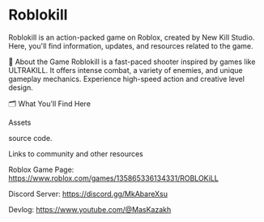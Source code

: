 # Roblokill
Roblokill is an action-packed game on Roblox, created by New Kill Studio.
Here, you'll find information, updates, and resources related to the game.

📌 About the Game
Roblokill is a fast-paced shooter inspired by games like ULTRAKILL. It offers intense combat, a variety of enemies, and unique gameplay mechanics. Experience high-speed action and creative level design.

🗂 What You'll Find Here

Assets

source code.

Links to community and other resources

Roblox Game Page: https://www.roblox.com/games/135865336134331/ROBLOKiLL

Discord Server: https://discord.gg/MkAbareXsu

 Devlog: https://www.youtube.com/@MasKazakh
